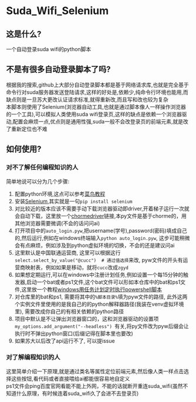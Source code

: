 # Suda_Wifi_Selenium

## 这是什么?  

一个自动登录suda wifi的python脚本

## 不是有很多自动登录脚本了吗?

根据我的搜索,github上大部分自动登录脚本都是基于网络请求库,也就是完全基于命令行对suda服务器发送登陆请求,这样的好处是,依赖少,纯命令行环境也能用,而缺点则是一旦苏大更改认证请求标准,就得重新改,而且写和改也较为复杂  
本脚本则使用了Selenium(浏览器自动工具,也就是通过脚本像人一样操作浏览器的一个工具),可以模拟人类使用suda wifi登录页,这样的缺点是依赖一个浏览器驱动,配置会麻烦一点,优点则是通用性强,suda一般不会改登录页的前端元素,就是改了重新定位也不难

## 如何使用?

### 对不了解任何编程知识的人

简单地说可以分为几个步骤:

1. 配置python环境,这点可以参考[菜鸟教程](https://www.runoob.com/python3/python3-install.html)
2. 安装[Selenium](https://www.selenium.dev/zh-cn/documentation/webdriver/getting_started/install_library/),其实就是一句`pip install selenium`
3. 对比较近的版本应该不需要手动下载浏览器驱动即driver,开着梯子运行一次就会自动下载，这里放一个[chormedriver](https://googlechromelabs.github.io/chrome-for-testing/)链接,本py文件是基于chorme的，用其他浏览器需要微调(不会的话问问ai)
4. 打开项目中的`auto_login.pyw`,把username(学号),password(密码)填成自己的,然后运行,例如在windows终端输入`python auto_login.pyw`, 这步可能稍微会有点麻烦，例如涉及到python虚拟环境的切换，不会的还是建议问ai
5. 这里默认是中国联通运营商, 这里可以根据这行`select.select_by_value("@cucc")  # 通过值选择`来改, pyw文件的开头有运营商映射表，例如如果是移动，就将`cucc`改成`zgyd`
6. 如果想定期运行,可以在windows中注册计划任务,例如设置一个每15分钟的触发器,启动一个bat或者ps1文件,这个bat文件可以形如本仓库中的bat和ps1文件,这里放一个教程[windows用任务计划定时执行powershell脚本](https://www.cnblogs.com/saneri/p/18740324)
7. 对仓库里的bat和ps1, 需要将其中的`%脚本目录%`填为pyw文件的路径, 此外这两个实例文件里使用的是我自己的的python解释器路径(我装在venv虚拟环境里), 需要改成你自己的有相关依赖的python路径
8. 项目中默认是不让弹出浏览器窗口的，这和浏览器驱动的设置项 `my_options.add_argument("--headless") `有关,将py文件改为pyw后缀会让执行时不弹出python窗口(后缀记得在脚本里也要改)
9. 如果苏大以后改了api运行不了, 可以提issue

### 对了解编程知识的人

这里简单介绍一下原理,就是通过类名等属性定位前端元素,然后像人类一样点击选择这些按钮,看代码或者直接喂给ai都能很容易地自定义  
ps1文件会ping百度官网看能不能上外网，不能的话就断开重连suda_wifi(虽然不知道什么原理，有时候连着suda_wifi久了会进不去登录页)  
